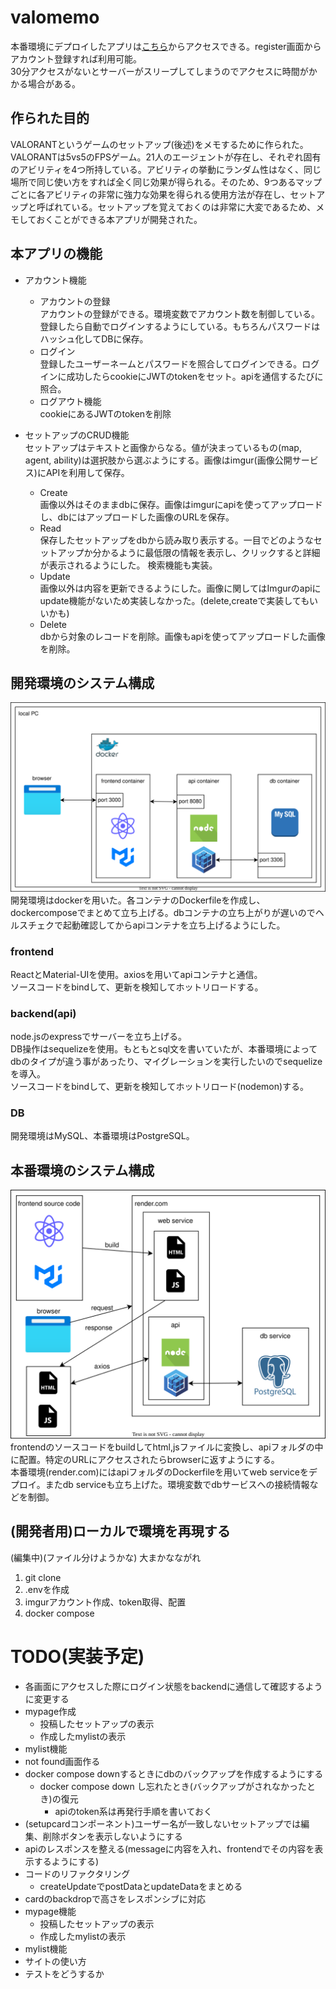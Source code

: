 # valomemo
本番環境にデプロイしたアプリは[こちら](https://valomemo.onrender.com/)からアクセスできる。register画面からアカウント登録すれば利用可能。  
30分アクセスがないとサーバーがスリープしてしまうのでアクセスに時間がかかる場合がある。
## 作られた目的
VALORANTというゲームのセットアップ(後述)をメモするために作られた。  
VALORANTは5vs5のFPSゲーム。21人のエージェントが存在し、それぞれ固有のアビリティを4つ所持している。アビリティの挙動にランダム性はなく、同じ場所で同じ使い方をすれば全く同じ効果が得られる。そのため、9つあるマップごとに各アビリティの非常に強力な効果を得られる使用方法が存在し、セットアップと呼ばれている。セットアップを覚えておくのは非常に大変であるため、メモしておくことができる本アプリが開発された。

## 本アプリの機能
- アカウント機能
  - アカウントの登録  
    アカウントの登録ができる。環境変数でアカウント数を制御している。登録したら自動でログインするようにしている。もちろんパスワードはハッシュ化してDBに保存。
  - ログイン  
    登録したユーザーネームとパスワードを照合してログインできる。ログインに成功したらcookieにJWTのtokenをセット。apiを通信するたびに照合。
  - ログアウト機能  
    cookieにあるJWTのtokenを削除

- セットアップのCRUD機能  
セットアップはテキストと画像からなる。値が決まっているもの(map, agent, ability)は選択肢から選ぶようにする。画像はimgur(画像公開サービス)にAPIを利用して保存。
  - Create  
    画像以外はそのままdbに保存。画像はimgurにapiを使ってアップロードし、dbにはアップロードした画像のURLを保存。
  - Read  
    保存したセットアップをdbから読み取り表示する。一目でどのようなセットアップか分かるように最低限の情報を表示し、クリックすると詳細が表示されるようにした。
    検索機能も実装。
  - Update  
    画像以外は内容を更新できるようにした。画像に関してはImgurのapiにupdate機能がないため実装しなかった。(delete,createで実装してもいいかも)
  - Delete  
    dbから対象のレコードを削除。画像もapiを使ってアップロードした画像を削除。


## 開発環境のシステム構成
![](dev_env.drawio.svg)  
開発環境はdockerを用いた。各コンテナのDockerfileを作成し、dockercomposeでまとめて立ち上げる。dbコンテナの立ち上がりが遅いのでヘルスチェクで起動確認してからapiコンテナを立ち上げるようにした。

### frontend
ReactとMaterial-UIを使用。axiosを用いてapiコンテナと通信。  
ソースコードをbindして、更新を検知してホットリロードする。
### backend(api)
node.jsのexpressでサーバーを立ち上げる。  
DB操作はsequelizeを使用。もともとsql文を書いていたが、本番環境によってdbのタイプが違う事があったり、マイグレーションを実行したいのでsequelizeを導入。  
ソースコードをbindして、更新を検知してホットリロード(nodemon)する。
### DB
開発環境はMySQL、本番環境はPostgreSQL。

## 本番環境のシステム構成
![](pro_env.drawio.svg)  
frontendのソースコードをbuildしてhtml,jsファイルに変換し、apiフォルダの中に配置。特定のURLにアクセスされたらbrowserに返すようにする。  
本番環境(render.com)にはapiフォルダのDockerfileを用いてweb serviceをデプロイ。またdb serviceも立ち上げた。環境変数でdbサービスへの接続情報などを制御。

## (開発者用)ローカルで環境を再現する
(編集中)(ファイル分けようかな)
大まかなながれ
1. git clone
2. .envを作成
3. imgurアカウント作成、token取得、配置
4. docker compose

# TODO(実装予定)
- 各画面にアクセスした際にログイン状態をbackendに通信して確認するように変更する
- mypage作成
  - 投稿したセットアップの表示
  - 作成したmylistの表示
- mylist機能
- not found画面作る
- docker compose downするときにdbのバックアップを作成するようにする
  - docker compose down し忘れたとき(バックアップがされなかったとき)の復元
    - apiのtoken系は再発行手順を書いておく
- (setupcardコンポーネント)ユーザー名が一致しないセットアップでは編集、削除ボタンを表示しないようにする
- apiのレスポンスを整える(messageに内容を入れ、frontendでその内容を表示するようにする)
- コードのリファクタリング
  - createUpdateでpostDataとupdateDataをまとめる
- cardのbackdropで高さをレスポンシブに対応
- mypage機能
  - 投稿したセットアップの表示
  - 作成したmylistの表示
- mylist機能
- サイトの使い方
- テストをどうするか
